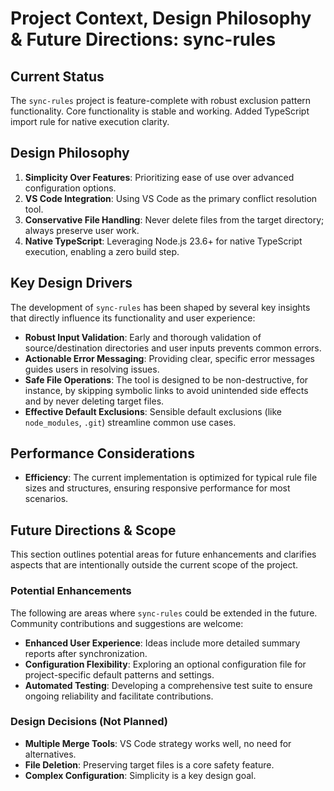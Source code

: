 # Project Context, Design Philosophy & Future Directions: sync-rules

## Current Status

The `sync-rules` project is feature-complete with robust exclusion pattern functionality. Core functionality is stable and working. Added TypeScript import rule for native execution clarity.

## Design Philosophy

1.  **Simplicity Over Features**: Prioritizing ease of use over advanced configuration options.
2.  **VS Code Integration**: Using VS Code as the primary conflict resolution tool.
3.  **Conservative File Handling**: Never delete files from the target directory; always preserve user work.
4.  **Native TypeScript**: Leveraging Node.js 23.6+ for native TypeScript execution, enabling a zero build step.

## Key Design Drivers

The development of `sync-rules` has been shaped by several key insights that directly influence its functionality and user experience:

- **Robust Input Validation**: Early and thorough validation of source/destination directories and user inputs prevents common errors.
- **Actionable Error Messaging**: Providing clear, specific error messages guides users in resolving issues.
- **Safe File Operations**: The tool is designed to be non-destructive, for instance, by skipping symbolic links to avoid unintended side effects and by never deleting target files.
- **Effective Default Exclusions**: Sensible default exclusions (like `node_modules`, `.git`) streamline common use cases.

## Performance Considerations

- **Efficiency**: The current implementation is optimized for typical rule file sizes and structures, ensuring responsive performance for most scenarios.

## Future Directions & Scope

This section outlines potential areas for future enhancements and clarifies aspects that are intentionally outside the current scope of the project.

### Potential Enhancements

The following are areas where `sync-rules` could be extended in the future. Community contributions and suggestions are welcome:

- **Enhanced User Experience**: Ideas include more detailed summary reports after synchronization.
- **Configuration Flexibility**: Exploring an optional configuration file for project-specific default patterns and settings.
- **Automated Testing**: Developing a comprehensive test suite to ensure ongoing reliability and facilitate contributions.

### Design Decisions (Not Planned)

- **Multiple Merge Tools**: VS Code strategy works well, no need for alternatives.
- **File Deletion**: Preserving target files is a core safety feature.
- **Complex Configuration**: Simplicity is a key design goal.
